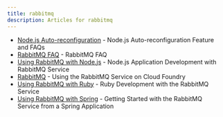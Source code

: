 ```yaml
---
title: rabbitmq
description: Articles for rabbitmq
---
```


* [Node.js Auto-reconfiguration](/frameworks/nodejs/nodeAutoReconfig.html) - Node.js Auto-reconfiguration Feature and FAQs
* [RabbitMQ FAQ](/services/rabbitmq/faq-rabbitmq.html) - RabbitMQ FAQ
* [Using RabbitMQ with Node.js](/services/rabbitmq/nodejs-rabbitmq.html) - Node.js Application Development with RabbitMQ Service
* [RabbitMQ](/services/rabbitmq/rabbitmq.html) - Using the RabbitMQ Service on Cloud Foundry
* [Using RabbitMQ with Ruby](/services/rabbitmq/ruby-rabbitmq.html) - Ruby Development with the RabbitMQ Service
* [Using RabbitMQ with Spring](/services/rabbitmq/spring-rabbitmq.html) - Getting Started with the RabbitMQ Service from a Spring Application
